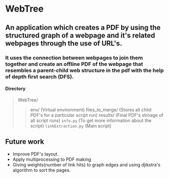 # WebTree

## An application which creates a PDF by using the structured graph of a webpage and it's related webpages through the use of URL's.

### It uses the connection between webpages to join them together and create an offline PDF of the webpage that resembles a parent-child web structure in the pdf with the help of depth first search (DFS).

#### Directory
>WebTree/
>>env/ (Virtual environment)
>>files_to_merge/ (Stores all child PDF's for a particular script run)
>>results/ (Final PDF's stroage of all script runs)
>>`info.py` (To get more information about the script)
>>`linkExtraction.py` (Main script)	

## Future work
- Improve PDF's layout.
- Apply multiprocessing to PDF making
- Giving weights(number of link hits) to graph edges and using djikstra's algorithm to sort the pages.	